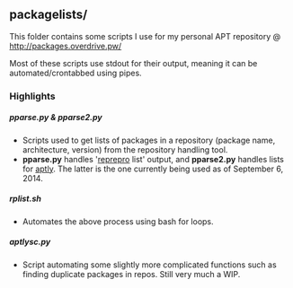 ## packagelists/

This folder contains some scripts I use for my personal APT repository @ http://packages.overdrive.pw/

Most of these scripts use stdout for their output, meaning it can be automated/crontabbed using pipes.

### Highlights

##### pparse.py & pparse2.py
 * Scripts used to get lists of packages in a repository (package name, architecture, version) from the repository handling tool. 
 * **pparse.py** handles '[reprepro](//mirrorer.alioth.debian.org/) list' output, and **pparse2.py** handles lists for [aptly](http://www.aptly.info/). The latter is the one currently being used as of September 6, 2014.

##### rplist.sh
 * Automates the above process using bash for loops.
 
##### aptlysc.py
 * Script automating some slightly more complicated functions such as finding duplicate packages in repos. Still very much a WIP.
 